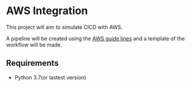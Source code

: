 # AWS Integration 

This project will aim to simulate CICD with AWS.

A pipeline will be created using the [AWS guide lines](https://aws.amazon.com/blogs/devops/integrating-git-with-aws-codepipeline/) and a template of the workflow will be made.

## Requirements

* Python 3.7(or lastest version)



